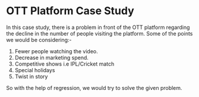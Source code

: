 # OTT Platform Case Study
In this case study, there is a problem in front of the OTT platform regarding the decline in the number of people visiting the platform.
Some of the points we would be considering:-
1. Fewer people watching the video.
2. Decrease in marketing spend.
3. Competitive shows i.e IPL/Cricket match
4. Special holidays
5. Twist in story
 
So with the help of regression, we would try to solve the given problem.

